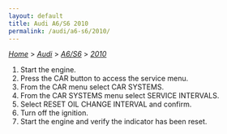 ```yaml
---
layout: default
title: Audi A6/S6 2010
permalink: /audi/a6-s6/2010/
---
```

[*Home*](/) > [*Audi*](/audi/) > [*A6/S6*](/audi/a6-s6/) > [*2010*](/audi/a6-s6/2010/)

1. Start the engine.
2. Press the CAR button to access the service menu.
3. From the CAR menu select CAR SYSTEMS.
4. From the CAR SYSTEMS menu select SERVICE INTERVALS.
5. Select RESET OIL CHANGE INTERVAL and confirm.
6. Turn off the ignition.
7. Start the engine and verify the indicator has been reset.